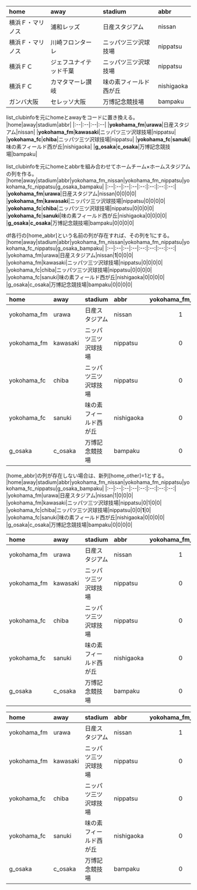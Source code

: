 |home|away|stadium|abbr|
|:--|:--|:--|:--|
|横浜Ｆ・マリノス|浦和レッズ|日産スタジアム|nissan|
|横浜Ｆ・マリノス|川崎フロンターレ|ニッパツ三ツ沢球技場|nippatsu|
|横浜ＦＣ|ジェフユナイテッド千葉|ニッパツ三ツ沢球技場|nippatsu|
|横浜ＦＣ|カマタマーレ讃岐|味の素フィールド西が丘|nishigaoka|
|ガンバ大阪|セレッソ大阪|万博記念競技場|bampaku|

list_clubinfoを元にhomeとawayをコードに置き換える。
|home|away|stadium|abbr|
|:--|:--|:--|:--|
|**yokohama_fm**|**urawa**|日産スタジアム|nissan|
|**yokohama_fm**|**kawasaki**|ニッパツ三ツ沢球技場|nippatsu|
|**yokohama_fc**|**chiba**|ニッパツ三ツ沢球技場|nippatsu|
|**yokohama_fc**|**sanuki**|味の素フィールド西が丘|nishigaoka|
|**g_osaka**|**c_osaka**|万博記念競技場|bampaku|

list_clubinfoを元にhomeとabbrを組み合わせてホームチーム×ホームスタジアムの列を作る。
|home|away|stadium|abbr|yokohama_fm_nissan|yokohama_fm_nippatsu|yokohama_fc_nippatsu|g_osaka_bampaku|
|:--|:--|:--|:--|:--:|:--:|:--:|:--:|
|**yokohama_fm**|**urawa**|日産スタジアム|nissan|0|0|0|0|
|**yokohama_fm**|**kawasaki**|ニッパツ三ツ沢球技場|nippatsu|0|0|0|0|
|**yokohama_fc**|**chiba**|ニッパツ三ツ沢球技場|nippatsu|0|0|0|0|
|**yokohama_fc**|**sanuki**|味の素フィールド西が丘|nishigaoka|0|0|0|0|
|**g_osaka**|**c_osaka**|万博記念競技場|bampaku|0|0|0|0|

df各行の[home_abbr]という名前の列が存在すれば、その列を1にする。
|home|away|stadium|abbr|yokohama_fm_nissan|yokohama_fm_nippatsu|yokohama_fc_nippatsu|g_osaka_bampaku|
|:--|:--|:--|:--|:--:|:--:|:--:|:--:|
|yokohama_fm|urawa|日産スタジアム|nissan|**1**|0|0|0|
|yokohama_fm|kawasaki|ニッパツ三ツ沢球技場|nippatsu|0|0|0|0|
|yokohama_fc|chiba|ニッパツ三ツ沢球技場|nippatsu|0|0|0|0|
|yokohama_fc|sanuki|味の素フィールド西が丘|nishigaoka|0|0|0|0|
|g_osaka|c_osaka|万博記念競技場|bampaku|0|0|0|0|

|home|away|stadium|abbr|yokohama_fm_nissan|yokohama_fm_nippatsu|yokohama_fc_nippatsu|g_osaka_bampaku|
|:--|:--|:--|:--|:--:|:--:|:--:|:--:|
|yokohama_fm|urawa|日産スタジアム|nissan|1|0|0|0|
|yokohama_fm|kawasaki|ニッパツ三ツ沢球技場|nippatsu|0|**1**|0|0|
|yokohama_fc|chiba|ニッパツ三ツ沢球技場|nippatsu|0|0|0|0|
|yokohama_fc|sanuki|味の素フィールド西が丘|nishigaoka|0|0|0|0|
|g_osaka|c_osaka|万博記念競技場|bampaku|0|0|0|0|

[home_abbr]の列が存在しない場合は、新列[home_other]=1とする。
|home|away|stadium|abbr|yokohama_fm_nissan|yokohama_fm_nippatsu|yokohama_fc_nippatsu|g_osaka_bampaku|
|:--|:--|:--|:--|:--:|:--:|:--:|:--:|
|yokohama_fm|urawa|日産スタジアム|nissan|1|0|0|0|
|yokohama_fm|kawasaki|ニッパツ三ツ沢球技場|nippatsu|0|1|0|0|
|yokohama_fc|chiba|ニッパツ三ツ沢球技場|nippatsu|0|0|**1**|0|
|yokohama_fc|sanuki|味の素フィールド西が丘|nishigaoka|0|0|0|0|
|g_osaka|c_osaka|万博記念競技場|bampaku|0|0|0|0|

|home|away|stadium|abbr|yokohama_fm_nissan|yokohama_fm_nippatsu|yokohama_fc_nippatsu|g_osaka_bampaku|yokohama_fc_other|
|:--|:--|:--|:--|:--:|:--:|:--:|:--:|:--:|
|yokohama_fm|urawa|日産スタジアム|nissan|1|0|0|0|**0**|
|yokohama_fm|kawasaki|ニッパツ三ツ沢球技場|nippatsu|0|1|0|0|**0**|
|yokohama_fc|chiba|ニッパツ三ツ沢球技場|nippatsu|0|0|1|0|**0**|
|yokohama_fc|sanuki|味の素フィールド西が丘|nishigaoka|0|0|0|0|**1**|
|g_osaka|c_osaka|万博記念競技場|bampaku|0|0|0|0|**0**|

|home|away|stadium|abbr|yokohama_fm_nissan|yokohama_fm_nippatsu|yokohama_fc_nippatsu|g_osaka_bampaku|yokohama_fc_other|
|:--|:--|:--|:--|:--:|:--:|:--:|:--:|:--:|
|yokohama_fm|urawa|日産スタジアム|nissan|1|0|0|0|0|
|yokohama_fm|kawasaki|ニッパツ三ツ沢球技場|nippatsu|0|1|0|0|0|
|yokohama_fc|chiba|ニッパツ三ツ沢球技場|nippatsu|0|0|1|0|0|
|yokohama_fc|sanuki|味の素フィールド西が丘|nishigaoka|0|0|0|0|1|
|g_osaka|c_osaka|万博記念競技場|bampaku|0|0|0|**1**|0|

